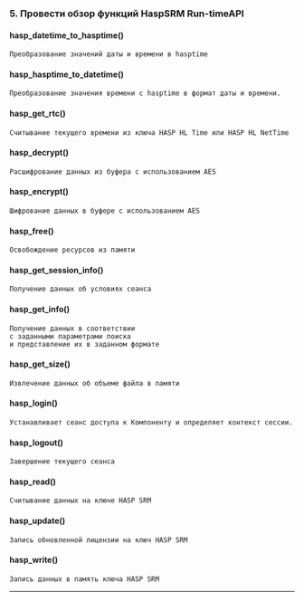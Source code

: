 ### 5. Провести обзор функций HaspSRM Run-timeAPI

#### hasp_datetime_to_hasptime()
    Преобразование значений даты и времени в hasptime

#### hasp_hasptime_to_datetime()
    Преобразование значения времени с hasptime в формат даты и времени.

#### hasp_get_rtc()
    Считывание текущего времени из ключа HASP HL Time или HASP HL NetTime

#### hasp_decrypt()
    Расшифрование данных из буфера с использованием AES

#### hasp_encrypt()
    Шифрование данных в буфере с использованием AES

#### hasp_free()
    Освобождение ресурсов из памяти



#### hasp_get_session_info()
    Получение данных об условиях сеанса

#### hasp_get_info()
    Получение данных в соответствии 
    с заданными параметрами поиска
    и представление их в заданном формате

#### hasp_get_size()
    Извлечение данных об объеме файла в памяти


#### hasp_login()
    Устанавливает сеанс доступа к Компоненту и определяет контекст сессии.

#### hasp_logout()
    Завершение текущего сеанса

#### hasp_read()
    Считывание данных на ключе HASP SRM

#### hasp_update()
    Запись обновленной лицензии на ключ HASP SRM

#### hasp_write()
    Запись данных в память ключа HASP SRM

___
